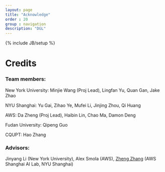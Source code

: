 ```yaml
---
layout: page
title: "Acknowledge"
order : 20
group : navigation
description: "DGL"
---
```

{% include JB/setup %}

# Credits

### Team members:
New York University: Minjie Wang (Proj Lead), Lingfan Yu, Quan Gan, Jake Zhao

NYU Shanghai: Yu Gai, Zihao Ye, Mufei Li, Jinjing Zhou, Qi Huang

AWS: Da Zheng (Proj Lead), Haibin Lin, Chao Ma, Damon Deng

Fudan University: Qipeng Guo

CQUPT: Hao Zhang

### Advisors:
Jinyang Li (New York University), Alex Smola (AWS), [Zheng Zhang](https://shanghai.nyu.edu/academics/faculty/directory/zheng-zhang) (AWS Shanghai AI Lab, NYU Shanghai)

